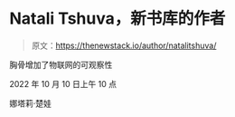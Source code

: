 # Natali Tshuva，新书库的作者

> 原文：<https://thenewstack.io/author/natalitshuva/>

胸骨增加了物联网的可观察性

2022 年 10 月 10 日上午 10 点

娜塔莉·楚娃